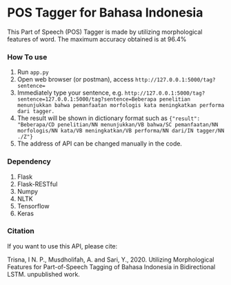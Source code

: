 # POS Tagger for Bahasa Indonesia
This Part of Speech (POS) Tagger is made by utilizing morphological features of word. The maximum accuracy obtained is at 96.4%

### How To use
1. Run ```app.py```
2. Open web browser (or postman), access ```http://127.0.0.1:5000/tag?sentence=```
3. Immediately type your sentence, e.g. ```http://127.0.0.1:5000/tag?sentence=127.0.0.1:5000/tag?sentence=Beberapa penelitian menunjukkan bahwa pemanfaatan morfologis kata meningkatkan performa dari tagger.```
4. The result will be shown in dictionary format such as ```{"result": "Beberapa/CD penelitian/NN menunjukkan/VB bahwa/SC pemanfaatan/NN morfologis/NN kata/VB meningkatkan/VB performa/NN dari/IN tagger/NN ./Z"}```
5. The address of API can be changed manually in the code.

### Dependency
1. Flask
2. Flask-RESTful
3. Numpy
3. NLTK
4. Tensorflow
5. Keras

### Citation
If you want to use this API, please cite:

Trisna, I N. P., Musdholifah, A. and Sari, Y., 2020. Utilizing Morphological Features for Part-of-Speech Tagging of Bahasa Indonesia in Bidirectional LSTM. unpublished work.